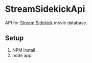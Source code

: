 # StreamSidekickApi
API for [Stream Sidekick](http://streamsidekick.com) movie database.

## Setup

1. NPM install
2. node app
